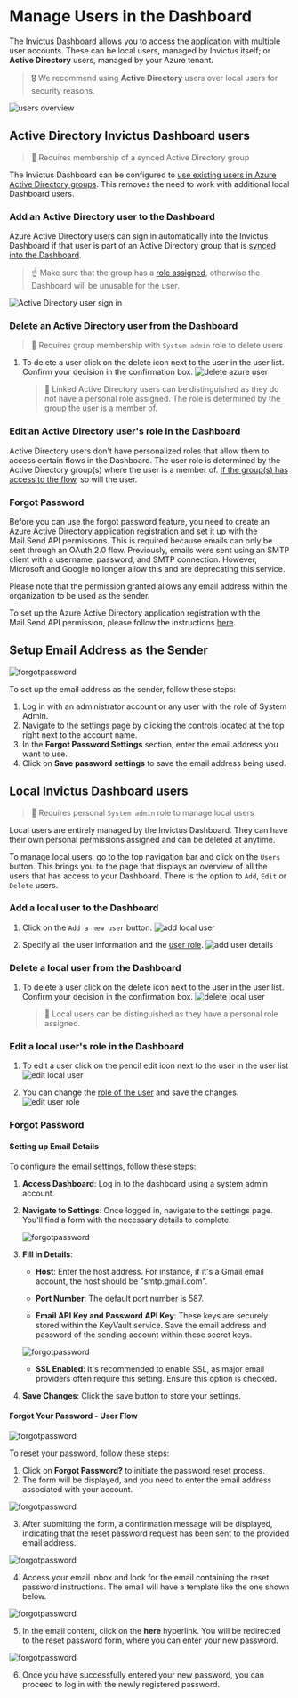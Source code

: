 # Manage Users in the Dashboard
The Invictus Dashboard allows you to access the application with multiple user accounts. These can be local users, managed by Invictus itself; or **Active Directory** users, managed by your Azure tenant.

> 🎖️ We recommend using **Active Directory** users over local users for security reasons.

![users overview](/images/v2_users1.png)

## Active Directory Invictus Dashboard users
> 👤 Requires membership of a synced Active Directory group

The Invictus Dashboard can be configured to [use existing users in Azure Active Directory groups](../../../../dashboard/installation/azureADSetup.md). This removes the need to work with additional local Dashboard users.

### Add an Active Directory user to the Dashboard
Azure Active Directory users can sign in automatically into the Invictus Dashboard if that user is part of an Active Directory group that is [synced into the Dashboard](../../../../dashboard/installation/groupmanagement.md).

> ☝️ Make sure that the group has a [role assigned](./03_roles.md), otherwise the Dashboard will be unusable for the user.

![Active Directory user sign in](/images/dashboard/AdminAccount/adminAccount-4.jpg)

### Delete an Active Directory user from the Dashboard
> 👤 Requires group membership with `System admin` role to delete users

1. To delete a user click on the delete icon next to the user in the user list. Confirm your decision in the confirmation box.
  ![delete azure user](/images/delete-azure-user.PNG)
    > 👀 Linked Active Directory users can be distinguished as they do not have a personal role assigned. The role is determined by the group the user is a member of.

### Edit an Active Directory user's role in the Dashboard
Active Directory users don't have personalized roles that allow them to access certain flows in the Dashboard. The user role is determined by the Active Directory group(s) where the user is a member of. [If the group(s) has access to the flow](../../../../dashboard/installation/groupmanagement.md), so will the user.

### Forgot Password
Before you can use the forgot password feature, you need to create an Azure Active Directory application registration and set it up with the Mail.Send API permissions. This is required because emails can only be sent through an OAuth 2.0 flow. Previously, emails were sent using an SMTP client with a username, password, and SMTP connection. However, Microsoft and Google no longer allow this and are deprecating this service.

Please note that the permission granted allows any email address within the organization to be used as the sender.

To set up the Azure Active Directory application registration with the Mail.Send API permission, please follow the instructions [here](../../../../dashboard/installation/azureADSetup.md).

## Setup Email Address as the Sender

![forgotpassword](/images/dashboard/ForgotPassword/ForgotPassword_0.jpg)

To set up the email address as the sender, follow these steps:

1. Log in with an administrator account or any user with the role of System Admin.
2. Navigate to the settings page by clicking the controls located at the top right next to the account name.
3. In the **Forgot Password Settings** section, enter the email address you want to use.
4. Click on **Save password settings** to save the email address being used.

## Local Invictus Dashboard users
> 👤 Requires personal `System admin` role to manage local users

Local users are entirely managed by the Invictus Dashboard. They can have their own personal permissions assigned and can be deleted at anytime.

To manage local users, go to the top navigation bar and click on the `Users` button. This brings you to the page that displays an overview of all the users that has access to your Dashboard. There is the option to `Add`, `Edit` or `Delete` users.

### Add a local user to the Dashboard

1. Click on the `Add a new user` button.
  ![add local user](/images/add-local-user.PNG)

1. Specify all the user information and the [user role](./03_roles.md).
  ![add user details](/images/v2_users2.png)

### Delete a local user from the Dashboard

1. To delete a user click on the delete icon next to the user in the user list. Confirm your decision in the confirmation box.
  ![delete local user](/images/delete-local-user.PNG)
    > 👀 Local users can be distinguished as they have a personal role assigned.

### Edit a local user's role in the Dashboard

1. To edit a user click on the pencil edit icon next to the user in the user list
  ![edit local user](/images/edit-local-user.PNG)

2. You can change the [role of the user](./03_roles.md) and save the changes. 
  ![edit user role](/images/v2_users3.png)

### Forgot Password

#### Setting up Email Details

To configure the email settings, follow these steps:

1. **Access Dashboard**: Log in to the dashboard using a system admin account.

2. **Navigate to Settings**: Once logged in, navigate to the settings page. You'll find a form with the necessary details to complete.

     ![forgotpassword](/images/dashboard/ForgotPassword/ForgotPassword_7.jpg)

3. **Fill in Details**:

   - **Host**: Enter the host address. For instance, if it's a Gmail email account, the host should be "smtp.gmail.com".
   
   - **Port Number**: The default port number is 587.
   
   - **Email API Key and Password API Key**: These keys are securely stored within the KeyVault service. Save the email address and password of the sending account within these secret keys.
   
   ![forgotpassword](/images/dashboard/ForgotPassword/ForgotPassword_8.jpg)
   
   - **SSL Enabled**: It's recommended to enable SSL, as major email providers often require this setting. Ensure this option is checked.
   
4. **Save Changes**: Click the save button to store your settings.

#### Forgot Your Password - User Flow

![forgotpassword](/images/dashboard/ForgotPassword/ForgotPassword_1.jpg)

To reset your password, follow these steps:

1. Click on **Forgot Password?** to initiate the password reset process.
2. The form will be displayed, and you need to enter the email address associated with your account.

![forgotpassword](/images/dashboard/ForgotPassword/ForgotPassword_2.jpg)

3. After submitting the form, a confirmation message will be displayed, indicating that the reset password request has been sent to the provided email address.

![forgotpassword](/images/dashboard/ForgotPassword/ForgotPassword_3.jpg)

4. Access your email inbox and look for the email containing the reset password instructions. The email will have a template like the one shown below.

![forgotpassword](/images/dashboard/ForgotPassword/ForgotPassword_4.jpg)

5. In the email content, click on the **here** hyperlink. You will be redirected to the reset password form, where you can enter your new password.

![forgotpassword](/images/dashboard/ForgotPassword/ForgotPassword_5.jpg)

6. Once you have successfully entered your new password, you can proceed to log in with the newly registered password.